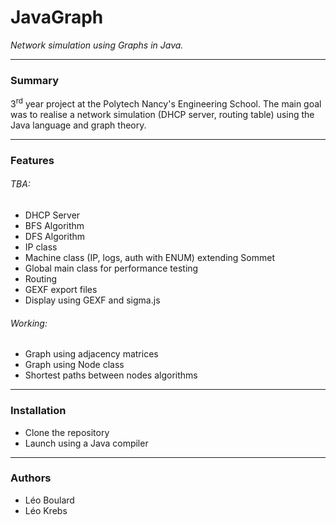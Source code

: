 # JavaGraph
*Network simulation using Graphs in Java.*

---
### Summary

3<sup>rd</sup> year project at the Polytech Nancy's Engineering School.
The main goal was to realise a network simulation (DHCP server, routing table)
using the Java language and graph theory.

---
### Features

###### TBA:
* DHCP Server
* BFS Algorithm
* DFS Algorithm
* IP class
* Machine class (IP, logs, auth with ENUM) extending Sommet
* Global main class for performance testing
* Routing
* GEXF export files
* Display using GEXF and sigma.js
###### Working:
* Graph using adjacency matrices
* Graph using Node class
* Shortest paths between nodes algorithms

---
### Installation

* Clone the repository
* Launch using a Java compiler

---
### Authors
* Léo Boulard
* Léo Krebs